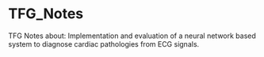 # TFG_Notes
TFG Notes about: Implementation and evaluation of a neural network based system to diagnose cardiac pathologies from ECG signals.
